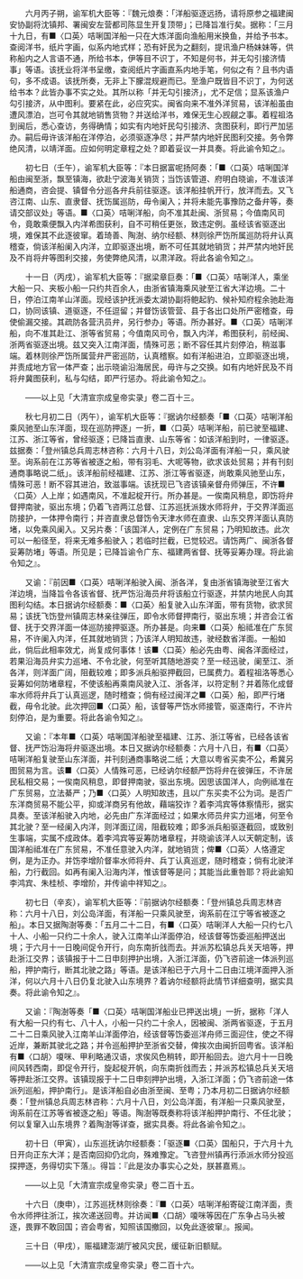 <!-- { "loadSidebar": true } -->
　　六月丙子朔，谕军机大臣等：『魏元烺奏：「洋船驱逐远扬，请将原参之福建闽安协副将沈镇邦、署闽安左营都司陈显生开复顶带」；已降旨准行矣。据称：「三月十九日，有■〈口英〉咭唎国洋船一只在大炼洋面向渔船用米换鱼，并给予书本。查阅洋书，纸片字画，似系内地式样；恐有奸民为之翻刻，提讯渔户杨妹妹等，供称船内之人言语不通，所给书本，伊等目不识丁，不知是何书，并无勾引接济情事」等语。该抚业将洋书呈缴，查阅纸片字画直系内地手笔，何似之有？且书内语句，多不成语。该抚所奏，无非上下朦混规避而已。至渔户既皆目不识丁，为何送给书本？此皆办事不实之处。其所以称「并无勾引接济」，尤不足信；显系该渔户勾引接济，从中图利。要紧在此，必应究实。闽省向来不准外洋贸易，该洋船虽由遭风漂泊，岂可令其就地销售货物？并送给洋书，难保无生心觊觎之事。着程祖洛到闽后，悉心查访，务得确情；如实有内地奸民勾引接济、贪图获利，即行严加惩办。嗣后毋许该洋船在洋停泊，必须驱逐净尽；并严禁内地奸民图利交接。务令弊绝风清，以靖洋面。应如何明定章程之处？即着妥议一并具奏。将此谕令知之』。

　　初七日（壬午），谕军机大臣等：『本日据富呢扬阿奏：「■〈口英〉咭唎国洋船由闽至浙，飘至镇海，欲赴宁波海关销货；当饬该管道、府明白晓谕，不准该洋船通商，咨会提、镇督令分巡各弁兵前往驱逐。该洋船挂帆开行，放洋而去。又飞咨江南、山东、直隶督、抚饬属巡防，毋令阑入；并将未能先事豫防之备弁等，奏请交部议处」等语。■〈口英〉咭唎洋船，向不准其赴闽、浙贸易；今值南风司令，竟敢乘便飘入内洋希图获利，自不可稍任更张，致违定例。虽经该省驱逐出境，难保其不此逐彼窜。着琦善、陶澍、纳尔经额、林则徐严饬所属巡防将弁认真稽查，倘该洋船阑入内洋，立即驱逐出境，断不可任其就地销货；并严禁内地奸民及不肖将弁等图利交接，务使弊绝风清，以肃洋政。将此各谕令知之』。

　　十一日（丙戌），谕军机大臣等：『据梁章巨奏：「■〈口英〉咭唎洋人，乘坐大船一只、夹板小船一只约共百余人，由浙省镇海乘风驶至江省大洋边境。二十日，停泊江南羊山洋面。现经该护抚派委太湖协副将鲍起豹、候补知府程余驰赴海口，协同该镇、道驱逐，不任逗留；并督饬该管营、县于各出口处所严密稽查，毋使偷漏交接。其疏防各营汛员弁，另行参办」等语。所办甚好。■〈口英〉咭唎洋船，向不准其赴江、浙等省贸易；今值南风司令，飘入内洋，希图获利，前经闽、浙两省驱逐出境。兹又突入江南洋面，情殊可恶；断不容任其片刻停泊，稍滋事端。着林则徐严饬所属营弁严密巡防，认真稽察。如有洋船进泊，立即驱逐出境，并责成地方官一体严查；出示晓谕沿海居民，毋许与之交换。如有内地奸民及不肖将弁冀图获利，私与勾结，即严行惩办。将此谕令知之』。

　　——以上见「大清宣宗成皇帝实录」卷二百十三。

　　秋七月初二日（丙午），谕军机大臣等：『据讷尔经额奏「■〈口英〉咭唎洋船乘风驰至山东洋面，现在巡防押逐」一折，■〈口英〉咭唎洋船，前已驶至福建、江苏、浙江等省，曾经驱逐；已降旨直隶、山东等省：如该洋船到时，一律驱逐。兹据奏：「登州镇总兵周志林咨称：六月十八日，刘公岛洋面有洋船一只，乘风驶至。询系前在江苏等省被逐之船，带有羽毛、大呢等物，欲求该处贸易；并有刊刻通商事略说二纸」。该洋船前经福建、江苏、浙江等省驱逐，尚敢乘风驰至山东，情殊可恶！断不容其进泊，致滋事端。该抚现已飞咨该镇亲督舟师弹压，不许■〈口英〉人上岸；如遇南风，不准起椗开行。所办甚是。一俟南风稍息，即饬将弁督押南驶，驱出东境；仍着飞咨两江总督、江苏巡抚派拨水师将弁，于交界洋面巡防接护，一体押令南行；并咨直隶总督饬令天津水师在直隶、山东交界洋面认真防堵，以免乘风阑入。又另片奏：「该国洋人，定例在广东贸易；乃明知故违。此次可以一船径至，将来无难多船驶入；若临时拦截，已觉较迟。请饬两广、闽浙各督妥筹防堵」等语。所见是；已降旨谕令广东、福建两省督、抚等妥筹办理。将此谕令知之』。

　　又谕：『前因■〈口英〉咭唎洋船驶入闽、浙各洋，复由浙省镇海驶至江省大洋边境，当降旨令各该省督、抚严饬沿海员弁将该船立行驱逐，并禁内地民人向其图利勾结。本日据讷尔经额奏：■〈口英〉船复驶入山东洋面，带有货物，欲求贸易；该抚飞饬登州镇周志林亲往弹压，即令水师督押南行，驱出东境；并咨会江省督、抚于交界洋面一体巡防接押驱逐。所办甚是。向来■〈口英〉船祗准在广东贸易，不许阑入内洋，任其就地销货；乃该洋人明知故违，驶经数省洋面。一船如此，倘后此相率效尤，尚复成何事体！该■〈口英〉船必先由粤、闽各洋面经过，若果沿海员弁实力巡堵、不令北驶，何至听其随地游奕？至一经迅驶，阑至江、浙各洋，则洋面广阔，阻截较难；即多派兵船驱押截回，已属费力。着程祖洛等悉心妥筹如何防堵章程，不使该船再乘南风驶入江、浙各洋，以符定制？并着陈化成督率水师将弁兵丁认真巡逻，随时稽查；倘有经过闽洋之■〈口英〉船，即严行堵截，毋令北驶。此次押回■〈口英〉船，该督等严饬水师接管，驱逐南行，不许片刻停泊，是为重要。将此各谕令知之』。

　　又谕：『本年■〈口英〉咭唎国洋船驶至福建、江苏、浙江等省，已经各该省督、抚严饬沿海将弁驱逐出境。本日又据讷尔经额奏：六月十八日，有■〈口英〉咭唎洋船复驶至山东洋面，并刊刻通商事略说二纸；大意以粤省买卖不公，希冀另图贸易为言。该■〈口英〉人情殊可恶，已经讷尔经额严饬将弁在彼弹压，不许居民私相交易；一俟南风稍息，即督押南驶，驱出东境。因思该国洋人，向例祗准在广东贸易，立法綦严；乃■〈口英〉人明知故违，且以广东买卖不公为词。是否广东洋商贸易不能公平，抑或洋商另有他故，藉端狡诈？着李鸿宾等体察情形，据实具奏。至该洋船驶入内地，必先由广东洋面经过；如果水师员弁实力巡堵，何至令其北驶？至一经阑入内洋，则洋面辽阔，阻截较难；即多派兵船驱逐截回，或致别生事端，实属不成政体。着李鸿宾等妥筹防堵章程，并晓谕该洋人以天朝定制，该国洋船祗准在广东贸易，不准任意驶入内洋，就地销货；俾■〈口英〉人恪遵定例，是为正办。并饬李增阶督率水师将弁、兵丁认真巡逻，随时稽查；倘有北驶洋船，力行截回。如再有阑入沿海内洋，惟该督等是问；其能当此重咎耶？将此谕知李鸿宾、朱桂桢、李增阶，并传谕中祥知之』。

　　初七日（辛亥），谕军机大臣等：『前据讷尔经额奏：「登州镇总兵周志林咨称：六月十八日，刘公岛洋面，有洋船一只乘风驶至，询系前在江宁等省被逐之船」。本日又据陶澍等奏：「五月二十二日，有■〈口英〉咭唎洋人大船一只约七八十人、小船一只约二十余人，驶入江南羊山洋面停泊，经该督等饬委巡船押送出境；于六月十一日晚间促令开行，向东南折戗而去。并派苏松镇总兵关天培等，押赴浙江交界；该镇报于十二日申刻押护出境，入浙江洋面，仍飞咨前途一体派列巡船，押护南行，断其北驶之路」等语。是该洋船已于六月十二日由江境洋面押入浙洋，何以六月十八日仍复北驶入山东境界？着讷尔经额将此情节详细查明，据实具奏。将此谕令知之』。

　　又谕：『陶澍等奏「■〈口英〉咭唎国洋船业已押送出境」一折，据称「洋人有大船一只约有七、八十人，小船一只约二十余人，因被闽、浙两省驱逐，于五月二十二日乘风驶入江南羊山洋面停泊，经该督等饬委巡洋舟师三面迎住，使之不得近岸，兼断其驶北之路；并令巡船押护至浙省交替，俾挨次由闽折回粤省。该洋船有■〈口胡〉嗄咪、甲利略通汉语，求俟风色稍转，即开船回去。迨六月十一日晚间风转西南，即促令开行，旋起椗开帆，向东南折戗而去；并派苏松镇总兵关天培等押赴浙江交界。该镇现报于十二日申刻押护出境，入浙江洋面；仍飞咨前途一体派列巡船，押护南行」。是该洋船自必由浙至闽、至粤；乃本月初二日据讷尔经额奏：「登州镇总兵周志林咨称：六月十八日，刘公岛洋面，有洋船一只乘风驶至，询系前在江苏等省被逐之船」等语。陶澍等既奏称将该洋船押护南行、不任北驶；何以复窜入山东境界？着陶澍等详查，据实具奏。将此各谕令知之』。

　　初十日（甲寅），山东巡抚讷尔经额奏：「驱逐■〈口英〉国船只，于六月十九日开向正东大洋；是否南回抑仍北向，殊难豫定。飞咨登州镇再行添派水师分投巡探押逐，务得切实下落』。得旨：『此是汝办事实心之处，朕甚嘉焉』。

　　——以上见「大清宣宗成皇帝实录」卷二百十五。

　　十六日（庚申），江苏巡抚林则徐奏：『■〈口英〉咭唎洋船寄碇江南洋面，责令水师押往浙江，挨次递送回粤。并访闻■〈口胡〉嗄咪等因在广东争占马头被逐，畏罪不敢回国；咨会粤省，知照该国撤回，以免此逐彼窜』。报闻。

　　三十日（甲戌），赈福建澎湖厅被风灾民，缓征新旧额赋。

　　——以上见「大清宣宗成皇帝实录」卷二百十六。

